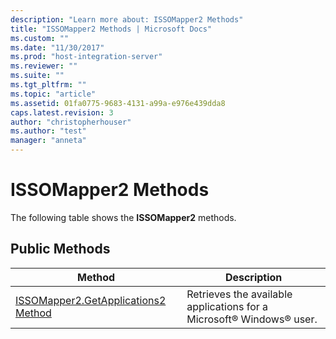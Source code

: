 ```yaml
---
description: "Learn more about: ISSOMapper2 Methods"
title: "ISSOMapper2 Methods | Microsoft Docs"
ms.custom: ""
ms.date: "11/30/2017"
ms.prod: "host-integration-server"
ms.reviewer: ""
ms.suite: ""
ms.tgt_pltfrm: ""
ms.topic: "article"
ms.assetid: 01fa0775-9683-4131-a99a-e976e439dda8
caps.latest.revision: 3
author: "christopherhouser"
ms.author: "test"
manager: "anneta"
---
```

# ISSOMapper2 Methods
The following table shows the **ISSOMapper2** methods.  
  
## Public Methods  
  
|Method|Description|  
|------------|-----------------|  
|[ISSOMapper2.GetApplications2 Method](../esso/issomapper2-getapplications2-method.md)|Retrieves the available applications for a Microsoft® Windows® user.|

